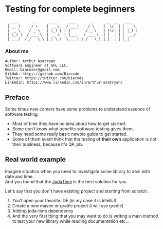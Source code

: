 # Testing for complete beginners

```
  ____       _      ____     ____      _      __  __   ____  
 | __ )     / \    |  _ \   / ___|    / \    |  \/  | |  _ \
 |  _ \    / _ \   | |_) | | |       / _ \   | |\/| | | |_) |
 | |_) |  / ___ \  |  _ <  | |___   / ___ \  | |  | | |  __/
 |____/  /_/   \_\ |_| \_\  \____| /_/   \_\ |_|  |_| |_|    

```
### About me
```
Author: Arthur Asatryan
Software Engineer at SFL LLC.
Email: biacoder@gmail.com
GitHub: https://github.com/Biacode
Twitter: https://twitter.com/biacode
Linkedin: https://www.linkedin.com/in/arthur-asatryan/
```

## Preface
Some times new comers have some problems to understand essence of software testing.
* Most of time they have no idea about how to get started.
* Some don't know what benefits software testing gives them.
* They need some really basic newbie guide to get started.
* Some of them event think that the testing of **their own** application is not their business, because it's QA job.

## Real world example
Imagine situation when you need to investigate some library to deal with date and time.\
And you found that the [JodaTime](http://www.joda.org/joda-time/) is the best solution for you.

Let's say that you don't have existing project and starting from scratch.
1. You'l open your favorite IDE (in my case it is IntelliJ)
2. Create a new maven or gradle project (i will use gradle)
3. Adding joda-time dependency
4. And the very first thing that you may want to do is writing a main method to test your new library while reading documentation etc...
